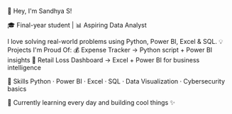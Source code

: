 👋 Hey, I'm Sandhya S!

🎓 Final-year student | 📊 Aspiring Data Analyst 

I love solving real-world problems using Python, Power BI, Excel & SQL.
💡 Projects I'm Proud Of:
💰 Expense Tracker → Python script + Power BI insights
🏪 Retail Loss Dashboard → Excel + Power BI for business intelligence

🧰 Skills
Python · Power BI · Excel · SQL · Data Visualization · Cybersecurity basics

🌱 Currently learning every day and building cool things ✨
